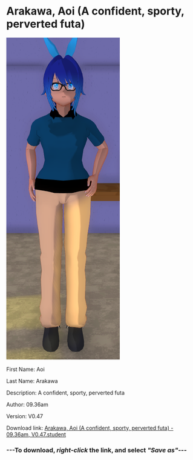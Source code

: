 # Arakawa, Aoi (A confident, sporty, perverted futa)

<img src = "https://raw.githubusercontent.com/Arbiter1223/Daigaku-Gurashi-Custom-Students/master/Students/Files/Arakawa%2C%20Aoi%20(A%20confident%2C%20sporty%2C%20perverted%20futa).png">

First Name: Aoi

Last Name: Arakawa

Description: A confident, sporty, perverted futa

Author: 09.36am

Version: V0.47

Download link: <a href="https://raw.githubusercontent.com/Arbiter1223/Daigaku-Gurashi-Custom-Students/master/Students/Files/Arakawa%2C%20Aoi%20(A%20confident%2C%20sporty%2C%20perverted%20futa)%20-%2009.36am%2C%20V0.47.student">Arakawa, Aoi (A confident, sporty, perverted futa) - 09.36am, V0.47.student</a>

### ---**To download, _right-click_ the link, and select _"Save as"_**---
